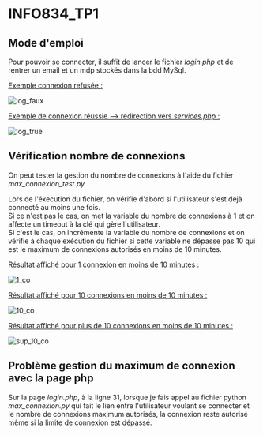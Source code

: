 # INFO834_TP1

## Mode d'emploi

Pour pouvoir se connecter, il suffit de lancer le fichier *login.php* et de rentrer un email et un mdp stockés dans la bdd MySql.  

<ins>Exemple connexion refusée :</ins>

![log_faux](https://user-images.githubusercontent.com/93133836/213579206-78e2d688-f770-447c-8e1e-39418e1dd689.png)

<ins>Exemple de connexion réussie --> redirection vers *services.php* :</ins>

![log_true](https://user-images.githubusercontent.com/93133836/213579254-b2207730-256b-4038-b409-6a9863ebb95d.png)

## Vérification nombre de connexions

On peut tester la gestion du nombre de connexions à l'aide du fichier *max_connexion_test.py*

Lors de l'éxecution du fichier, on vérifie d'abord si l'utilisateur s'est déjà connecté au moins une fois.  
Si ce n'est pas le cas, on met la variable du nombre de connexions à 1 et on affecte un timeout à la clé qui gère l'utilisateur.  
Si c'est le cas, on incrémente la variable du nombre de connexions et on vérifie à chaque exécution du fichier si cette variable ne dépasse pas 10 qui est le maximum de connexions autorisés en moins de 10 minutes.  

<ins>Résultat affiché pour 1 connexion en moins de 10 minutes :</ins>

![1_co](https://user-images.githubusercontent.com/93133836/213579307-e9e75782-b70b-4377-8073-a589f6f0d5f6.png)

<ins>Résultat affiché pour 10 connexions en moins de 10 minutes :</ins>

![10_co](https://user-images.githubusercontent.com/93133836/213579333-41883c54-eab5-40e8-8af8-9db6aa205df4.png)

<ins>Résultat affiché pour plus de 10 connexions en moins de 10 minutes :</ins>

![sup_10_co](https://user-images.githubusercontent.com/93133836/213579359-4f0f79fc-37a8-4c7e-abee-ca5a2e38896b.png)

## Problème gestion du maximum de connexion avec la page php

Sur la page *login.php*, à la ligne 31, lorsque je fais appel au fichier python *max_connexion.py* qui fait le lien entre l'utilisateur voulant se connecter et le nombre de connexions maximum autorisés, la connexion reste autorisé même si la limite de connexion est dépassé.
